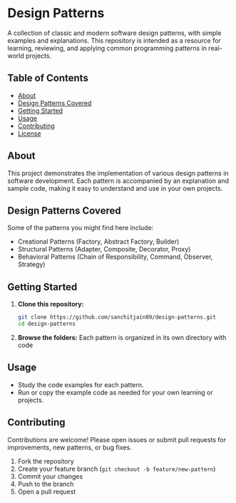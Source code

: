 # Design Patterns

A collection of classic and modern software design patterns, with simple examples and explanations. This repository is intended as a resource for learning, reviewing, and applying common programming patterns in real-world projects.

## Table of Contents

- [About](#about)
- [Design Patterns Covered](#design-patterns-covered)
- [Getting Started](#getting-started)
- [Usage](#usage)
- [Contributing](#contributing)
- [License](#license)

## About

This project demonstrates the implementation of various design patterns in software development. Each pattern is accompanied by an explanation and sample code, making it easy to understand and use in your own projects.

## Design Patterns Covered

Some of the patterns you might find here include:

- Creational Patterns (Factory, Abstract Factory, Builder)
- Structural Patterns (Adapter, Composite, Decorator, Proxy)
- Behavioral Patterns (Chain of Responsibility, Command, Observer, Strategy)

## Getting Started

1. **Clone this repository:**
   ```bash
   git clone https://github.com/sanchitjain89/design-patterns.git
   cd design-patterns
   ```

2. **Browse the folders:**
   Each pattern is organized in its own directory with code

## Usage

- Study the code examples for each pattern.
- Run or copy the example code as needed for your own learning or projects.

## Contributing

Contributions are welcome! Please open issues or submit pull requests for improvements, new patterns, or bug fixes.

1. Fork the repository
2. Create your feature branch (`git checkout -b feature/new-pattern`)
3. Commit your changes
4. Push to the branch
5. Open a pull request
